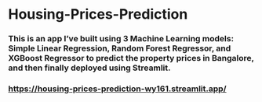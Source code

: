 # Housing-Prices-Prediction

### This is an app I’ve built using 3 Machine Learning models: Simple Linear Regression, Random Forest Regressor, and XGBoost Regressor to predict the property prices in Bangalore, and then finally deployed using Streamlit.
### https://housing-prices-prediction-wy161.streamlit.app/
